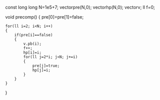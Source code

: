 const long long N=1e5+7;
vector<bool>pre(N,0);
vector<ll>hp(N,0);
vector<ll>v;
ll f=0;

void precomp()
{
    pre[0]=pre[1]=false;

    for(ll i=2; i<N; i++)
    {
        if(pre[i]==false)
        {
            v.pb(i);
            f++;
            hp[i]=i;
            for(ll j=2*i; j<N; j+=i)
            {
                pre[j]=true;
                hp[j]=i;
            }
        }
    }

}
